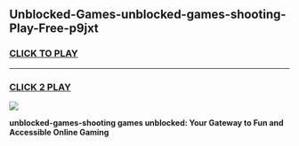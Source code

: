 
## Unblocked-Games-unblocked-games-shooting-Play-Free-p9jxt
<h3>
<a href="https://premium76.site?title=unblocked-games-shooting&ref=23A">CLICK TO PLAY</a></h3>
<hr>

<h3>
<a href="https://premium76.site?title=unblocked-games-shooting&ref=23A">CLICK 2 PLAY</a>
  
</h3>

<a href="https://premium76.site?title=unblocked-games-shooting&ref=23A"><img src="https://clearcache.store/games.png"></a>


**unblocked-games-shooting games unblocked: Your Gateway to Fun and Accessible Online Gaming**
